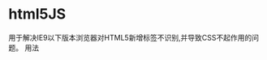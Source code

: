 ﻿# html5JS
用于解决IE9以下版本浏览器对HTML5新增标签不识别,并导致CSS不起作用的问题。
用法
<!--[if it IE 9]>
			<script src="html5.js"></script>
		<![endif]-->